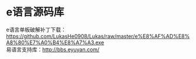 # e语言源码库
e语言单板破解补丁下载：https://github.com/LukasHe0908/Lukas/raw/master/e%E8%AF%AD%E8%A8%80%E7%A0%B4%E8%A7%A3.exe  
易语言支持库：http://bbs.eyuyan.com/
